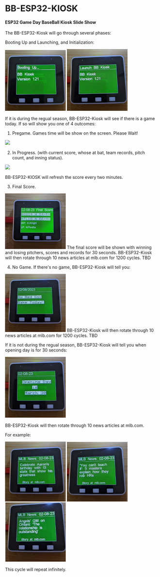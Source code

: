 # BB-ESP32-KIOSK

#### ESP32 Game Day BaseBall Kiosk Slide Show

The BB-ESP32-Kiosk will go through several phases:

Booting Up and Launching, and Initialization:<P>
<img src="boot.jpg" width="200"/>
<img src="launch.jpg" width="200"/>

If it is during the regual season, BB-ESP32-Kiosk
will see if there is a game today. If so will show you one of 4 outcomes:<P>

1. Pregame. Games time will be show on the screen. Please Wait!<P>
<img src="pregame.jpg" width="200"/>

2. In Progress. (with current score, whose at bat, team records, pitch count, and inning status).<P>
<img src="progress.jpg" width="200"/>

BB-ESP32-KIOSK will refresh the score every two minutes.

3. Final Score. <P> 
<img src="final_score.jpg" width="200"/>
The final score will be shown with winning and losing pitchers, scores and records for 30 seconds. 
BB-ESP32-Kiosk will then  rotate through 10 news articles at mlb.com for 1200 cycles. TBD 

4. No Game. If there's no game, BB-ESP32-Kiosk will tell you:
<img src="nogame.jpg" width="200"/>
BB-ESP32-Kiosk will then  rotate through 10 news articles at mlb.com for 1200 cycles. TBD 

If it is not during the regual season, BB-ESP32-Kiosk
will tell you when opening day is for 30 seconds:<P>
<img src="opening_day.jpg" width="200"/> <P>

BB-ESP32-Kiosk will then  rotate through 10 news articles at mlb.com.<P>

For example:<P>
<img src="news1.jpg" width="200"/>
<img src="news2.jpg" width="200"/>
<img src="news3b.jpg" width="200"/>

This cycle will repeat infinitely.
